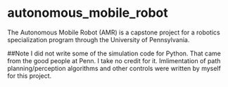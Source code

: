 # autonomous_mobile_robot
The Autonomous Mobile Robot (AMR) is a capstone project for a robotics specialization program through the University of Pennsylvania.

##Note
I did not write some of the simulation code for Python. That came from the good people at Penn. I take no credit for it. Imlimentation of path planning/perception algorithms and other controls were written by myself for this project.
